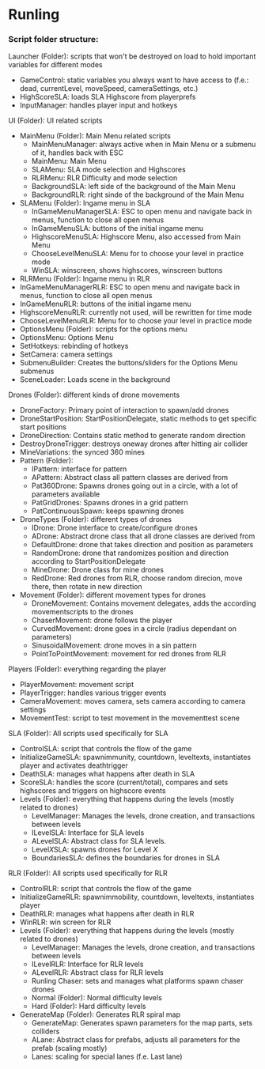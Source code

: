 # Runling

### Script folder structure:

Launcher (Folder): scripts that won't be destroyed on load to hold important variables for different modes
 * GameControl: static variables you always want to have access to (f.e.: dead, currentLevel, moveSpeed, cameraSettings, etc.)
 * HighScoreSLA: loads SLA Highscore from playerprefs
 * InputManager: handles player input and hotkeys
    
UI (Folder): UI related scripts
 * MainMenu (Folder): Main Menu related scripts
   * MainMenuManager: always active when in Main Menu or a submenu of it, handles back with ESC
   * MainMenu: Main Menu
   * SLAMenu: SLA mode selection and Highscores
   * RLRMenu: RLR Difficulty and mode selection
   * BackgroundSLA: left side of the background of the Main Menu
   * BackgroundRLR: right sinde of the background of the Main Menu
 * SLAMenu (Folder): Ingame menu in SLA
   * InGameMenuManagerSLA: ESC to open menu and navigate back in menus, function to close all open menus
   * InGameMenuSLA: buttons of the initial ingame menu
   * HighscoreMenuSLA: Highscore Menu, also accessed from Main Menu
   * ChooseLevelMenuSLA: Menu for to choose your level in practice mode
   * WinSLA: winscreen, shows highscores, winscreen buttons
  * RLRMenu (Folder): Ingame menu in RLR
   * InGameMenuManagerRLR: ESC to open menu and navigate back in menus, function to close all open menus
   * InGameMenuRLR: buttons of the initial ingame menu
   * HighscoreMenuRLR: currently not used, will be rewritten for time mode
   * ChooseLevelMenuRLR: Menu for to choose your level in practice mode
 * OptionsMenu (Folder): scripts for the options menu
  * OptionsMenu: Options Menu 
  * SetHotkeys: rebinding of hotkeys
  * SetCamera: camera settings
  * SubmenuBuilder: Creates the buttons/sliders for the Options Menu submenus
 * SceneLoader: Loads scene in the background
    
Drones (Folder): different kinds of drone movements  
  * DroneFactory: Primary point of interaction to spawn/add drones
  * DroneStartPosition: StartPositionDelegate, static methods to get specific start positions
  * DroneDirection: Contains static method to generate random direction
  * DestroyDroneTrigger: destroys oneway drones after hitting air collider
  * MineVariations: the synced 360 mines
  * Pattern (Folder): 
    * IPattern: interface for pattern
    * APattern: Abstract class all pattern classes are derived from
    * Pat360Drone: Spawns drones going out in a circle, with a lot of parameters available
    * PatGridDrones: Spawns drones in a grid pattern
    * PatContinuousSpawn: keeps spawning drones
  * DroneTypes (Folder): different types of drones
    * IDrone: Drone interface to create/configure drones
    * ADrone: Abstract drone class that all drone classes are derived from
    * DefaultDrone: drone that takes direction and position as parameters
    * RandomDrone: drone that randomizes position and direction according to StartPositionDelegate
    * MineDrone: Drone class for mine drones
    * RedDrone: Red drones from RLR, choose random direcion, move there, then rotate in new direction
  * Movement (Folder): different movement types for drones
    * DroneMovement: Contains movement delegates, adds the according movementscripts to the drones
    * ChaserMovement: drone follows the player
    * CurvedMovement: drone goes in a circle (radius dependant on parameters)
    * SinusoidalMovement: drone moves in a sin pattern
    * PointToPointMovement: movement for red drones from RLR
    
Players (Folder): everything regarding the player
  * PlayerMovement: movement script
  * PlayerTrigger: handles various trigger events
  * CameraMovement: moves camera, sets camera according to camera settings
  * MovementTest: script to test movement in the movementtest scene

SLA (Folder): All scripts used specifically for SLA
  * ControlSLA: script that controls the flow of the game
  * InitializeGameSLA: spawnimmunity, countdown, leveltexts, instantiates player and activates deathtrigger
  * DeathSLA: manages what happens after death in SLA
  * ScoreSLA: handles the score (current/total), compares and sets highscores and triggers on highscore events
  * Levels (Folder): everything that happens during the levels (mostly related to drones)
    * LevelManager: Manages the levels, drone creation, and transactions between levels
    * ILevelSLA: Interface for SLA levels
    * ALevelSLA: Abstract class for SLA levels.
    * Level*X*SLA: spawns drones for Level *X*
    * BoundariesSLA: defines the boundaries for drones in SLA

RLR (Folder): All scripts used specifically for RLR
  * ControlRLR: script that controls the flow of the game
  * InitializeGameRLR: spawnimmobility, countdown, leveltexts, instantiates player
  * DeathRLR: manages what happens after death in RLR
  * WinRLR: win screen for RLR
  * Levels (Folder): everything that happens during the levels (mostly related to drones)
    * LevelManager: Manages the levels, drone creation, and transactions between levels
    * ILevelRLR: Interface for RLR levels
    * ALevelRLR: Abstract class for RLR levels
    * Runling Chaser: sets and manages what platforms spawn chaser drones
    * Normal (Folder): Normal difficulty levels
    * Hard (Folder): Hard difficulty levels
  * GenerateMap (Folder): Generates RLR spiral map
    * GenerateMap: Generates spawn parameters for the map parts, sets colliders
    * ALane: Abstract class for prefabs, adjusts all parameters for the prefab (scaling mostly)
    * Lanes: scaling for special lanes (f.e. Last lane)


